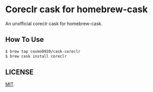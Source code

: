 Coreclr cask for homebrew-cask
===

An unofficial coreclr cask for homebrew-cask.

## How To Use

```bash
$ brew tap cosmo0920/cask-coreclr
$ brew cask install coreclr
```

## LICENSE

[MIT](LICENSE).
